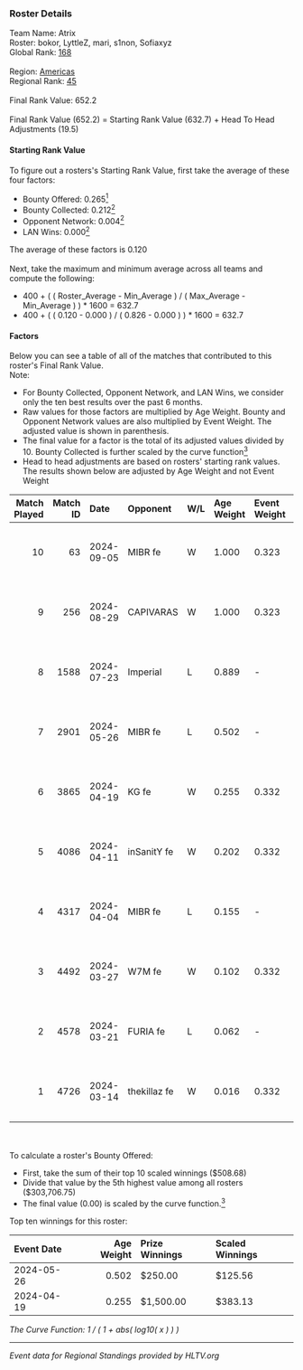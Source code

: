 ### Roster Details<br />
Team Name: Atrix<br />
Roster: bokor, LyttleZ, mari, s1non, Sofiaxyz<br />
Global Rank: [168](../../standings_global_2024_09_08.md)<br />
<br />
Region: [Americas]( ../../standings_americas_2024_09_08.md)<br />
Regional Rank: [45]( ../../standings_americas_2024_09_08.md)<br />
<br />
Final Rank Value:  652.2<br />
<br />
Final Rank Value (652.2) = Starting Rank Value (632.7) + Head To Head Adjustments (19.5)<br />

#### Starting Rank Value<br />
To figure out a rosters's Starting Rank Value, first take the average of these four factors:<br />
- Bounty Offered: 0.265[<sup>1</sup>](#table2)
- Bounty Collected: 0.212[<sup>2</sup>](#table1)
- Opponent Network: 0.004[<sup>2</sup>](#table1)
- LAN Wins: 0.000[<sup>2</sup>](#table1)

The average of these factors is 0.120<br />
<br />
Next, take the maximum and minimum average across all teams and compute the following:<br />
- 400 + ( ( Roster_Average - Min_Average ) / ( Max_Average - Min_Average ) ) * 1600 = 632.7
- 400 + ( ( 0.120 - 0.000 ) / ( 0.826 - 0.000 ) ) * 1600 = 632.7


#### Factors<br />
Below you can see a table of all of the matches that contributed to this roster's Final Rank Value.<br />
Note:<br />

- For Bounty Collected, Opponent Network, and LAN Wins, we consider only the ten best results over the past 6 months.
- Raw values for those factors are multiplied by Age Weight. Bounty and Opponent Network values are also multiplied by Event Weight. The adjusted value is shown in parenthesis.
- The final value for a factor is the total of its adjusted values divided by 10. Bounty Collected is further scaled by the curve function[<sup>3</sup>](#curveFunction)
- Head to head adjustments are based on rosters' starting rank values. The results shown below are adjusted by Age Weight and not Event Weight
<span id="table1"></span><br />


| Match Played | Match ID | Date       | Opponent     | W/L | Age Weight | Event Weight | Bounty Collected | Opponent Network | LAN Wins  | H2H Adj. | Roster                                |
| -: | -: | :- | :- | :- | :- | :- | :- | :- | :- | -: | :- |
|           10 |       63 | 2024-09-05 | MIBR fe      | W   | 1.000      | 0.323        | 0.005 (0.002)    | 0.103 (0.033)    | 0 (0.000) |    17.62 | bokor, LyttleZ, mari, s1non, Sofiaxyz |
|            9 |      256 | 2024-08-29 | CAPIVARAS    | W   | 1.000      | 0.323        | 0.000 (0.000)    | 0.000 (0.000)    | 0 (0.000) |     6.67 | bokor, LyttleZ, mari, s1non, Sofiaxyz |
|            8 |     1588 | 2024-07-23 | Imperial     | L   | 0.889      | -            | -                | -                | -         |    -1.97 | bokor, LyttleZ, mari, s1non, Sofiaxyz |
|            7 |     2901 | 2024-05-26 | MIBR fe      | L   | 0.502      | -            | -                | -                | -         |    -7.05 | bokor, LyttleZ, mari, s1non, Sofiaxyz |
|            6 |     3865 | 2024-04-19 | KG fe        | W   | 0.255      | 0.332        | 0.001 (0.000)    | 0.000 (0.000)    | 0 (0.000) |     2.71 | bokor, LyttleZ, mari, s1non, Sofiaxyz |
|            5 |     4086 | 2024-04-11 | inSanitY fe  | W   | 0.202      | 0.332        | 0.001 (0.000)    | 0.040 (0.003)    | 0 (0.000) |     2.96 | bokor, LyttleZ, mari, s1non, Sofiaxyz |
|            4 |     4317 | 2024-04-04 | MIBR fe      | L   | 0.155      | -            | -                | -                | -         |    -2.21 | bokor, LyttleZ, mari, s1non, Sofiaxyz |
|            3 |     4492 | 2024-03-27 | W7M fe       | W   | 0.102      | 0.332        | 0.001 (0.000)    | 0.012 (0.000)    | 0 (0.000) |     1.49 | bokor, LyttleZ, mari, s1non, Sofiaxyz |
|            2 |     4578 | 2024-03-21 | FURIA fe     | L   | 0.062      | -            | -                | -                | -         |    -1.00 | bokor, LyttleZ, mari, s1non, Sofiaxyz |
|            1 |     4726 | 2024-03-14 | thekillaz fe | W   | 0.016      | 0.332        | 0.003 (0.000)    | 0.024 (0.000)    | 0 (0.000) |     0.25 | bokor, LyttleZ, mari, s1non, Sofiaxyz |

<br />
<span id="table2"></span><br />
To calculate a roster's Bounty Offered:<br />

- First, take the sum of their top 10 scaled winnings ($508.68)
- Divide that value by the 5th highest value among all rosters ($303,706.75)
- The final value (0.00) is scaled by the curve function.[<sup>3</sup>](#curveFunction)

Top ten winnings for this roster:<br />

| Event Date | Age Weight | Prize Winnings | Scaled Winnings |
| :- | -: | :- | :- |
| 2024-05-26 |      0.502 | $250.00        | $125.56         |
| 2024-04-19 |      0.255 | $1,500.00      | $383.13         |


<span id="curveFunction"></span>_The Curve Function: 1 / ( 1 + abs( log10( x ) ) )_<br />

---
_Event data for Regional Standings provided by HLTV.org_<br />
